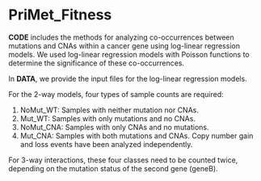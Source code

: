# PriMet_Fitness

**CODE** includes the methods for analyzing co-occurrences between mutations and CNAs within a cancer gene using log-linear regression models. We used log-linear regression models with Poisson functions to determine the significance of these co-occurrences.

In **DATA**, we provide the input files for the log-linear regression models.

For the 2-way models, four types of sample counts are required:
1. NoMut_WT: Samples with neither mutation nor CNAs.
2. Mut_WT: Samples with only mutations and no CNAs.
3. NoMut_CNA: Samples with only CNAs and no mutations.
4. Mut_CNA: Samples with both mutations and CNAs. Copy number gain and loss events have been analyzed independently.

For 3-way interactions, these four classes need to be counted twice, depending on the mutation status of the second gene (geneB).